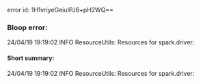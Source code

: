 error id: 1H1vriyeGeiuIPJ6+pH2WQ==
### Bloop error:

24/04/19 19:19:02 INFO ResourceUtils: Resources for spark.driver:
#### Short summary: 

24/04/19 19:19:02 INFO ResourceUtils: Resources for spark.driver: